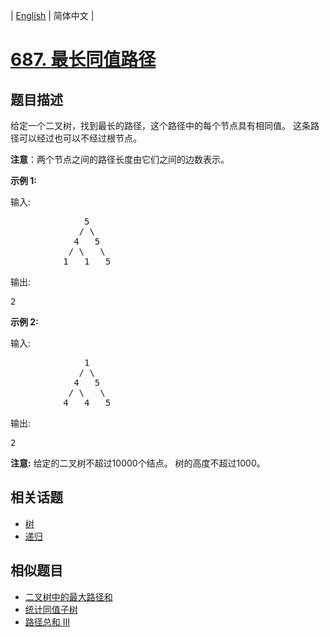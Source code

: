 
| [English](README_EN.md) | 简体中文 |

# [687. 最长同值路径](https://leetcode-cn.com/problems/longest-univalue-path/)

## 题目描述

<p>给定一个二叉树，找到最长的路径，这个路径中的每个节点具有相同值。 这条路径可以经过也可以不经过根节点。</p>

<p><strong>注意</strong>：两个节点之间的路径长度由它们之间的边数表示。</p>

<p><strong>示例 1:</strong></p>

<p>输入:</p>

<pre>
              5
             / \
            4   5
           / \   \
          1   1   5
</pre>

<p>输出:</p>

<pre>
2
</pre>

<p><strong>示例 2:</strong></p>

<p>输入:</p>

<pre>
              1
             / \
            4   5
           / \   \
          4   4   5
</pre>

<p>输出:</p>

<pre>
2
</pre>

<p><strong>注意:</strong> 给定的二叉树不超过10000个结点。&nbsp;树的高度不超过1000。</p>


## 相关话题

- [树](https://leetcode-cn.com/tag/tree)
- [递归](https://leetcode-cn.com/tag/recursion)

## 相似题目

- [二叉树中的最大路径和](../binary-tree-maximum-path-sum/README.md)
- [统计同值子树](../count-univalue-subtrees/README.md)
- [路径总和 III](../path-sum-iii/README.md)
